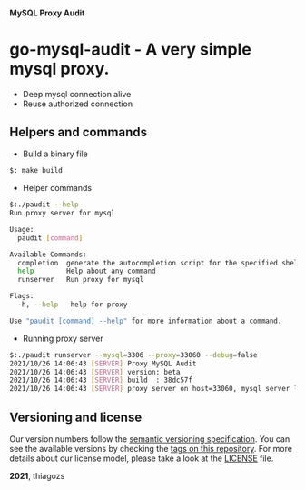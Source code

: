 #### MySQL Proxy Audit

# go-mysql-audit - A very simple mysql proxy.

* Deep mysql connection alive
* Reuse authorized connection

## Helpers and commands

* Build a binary file

```sh
$: make build
```

* Helper commands

```sh
$:./paudit --help
Run proxy server for mysql

Usage:
  paudit [command]

Available Commands:
  completion  generate the autocompletion script for the specified shell
  help        Help about any command
  runserver   Run proxy for mysql

Flags:
  -h, --help   help for proxy

Use "paudit [command] --help" for more information about a command.
```

* Running proxy server

```sh
$:./paudit runserver --mysql=3306 --proxy=33060 --debug=false
2021/10/26 14:06:43 [SERVER] Proxy MySQL Audit
2021/10/26 14:06:43 [SERVER] version: beta
2021/10/26 14:06:43 [SERVER] build  : 38dc57f
2021/10/26 14:06:43 [SERVER] proxy server on host=33060, mysql server listening host=3306...
```

## Versioning and license

Our version numbers follow the [semantic versioning specification](http://semver.org/). You can see the available versions by checking the [tags on this repository](https://github.com/thiagozs/go-mysql-audit/tags). For more details about our license model, please take a look at the [LICENSE](LICENSE) file.

**2021**, thiagozs
